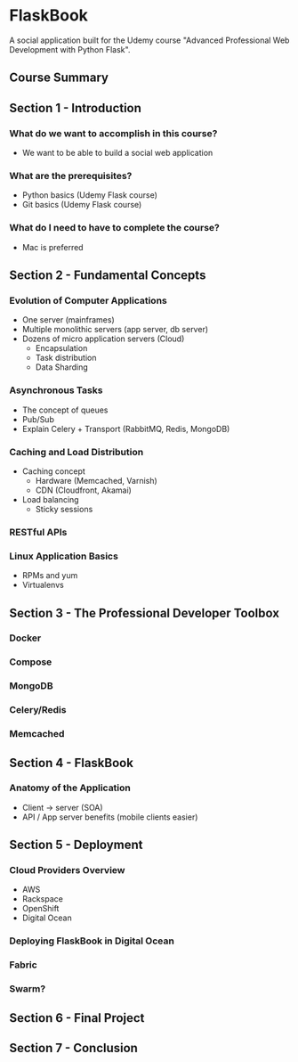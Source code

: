 # FlaskBook

A social application built for the Udemy course "Advanced Professional Web Development with Python Flask".

## Course Summary

## Section 1 - Introduction

### What do we want to accomplish in this course?
- We want to be able to build a social web application

### What are the prerequisites?
- Python basics (Udemy Flask course)
- Git basics (Udemy Flask course)

### What do I need to have to complete the course?
- Mac is preferred

## Section 2 - Fundamental Concepts

### Evolution of Computer Applications
- One server (mainframes)
- Multiple monolithic servers (app server, db server)
- Dozens of micro application servers (Cloud)
  - Encapsulation
  - Task distribution
  - Data Sharding

### Asynchronous Tasks
- The concept of queues
- Pub/Sub
- Explain Celery + Transport (RabbitMQ, Redis, MongoDB)

### Caching and Load Distribution
- Caching concept
  - Hardware (Memcached, Varnish)
  - CDN (Cloudfront, Akamai)
- Load balancing
  - Sticky sessions

### RESTful APIs

### Linux Application Basics
- RPMs and yum
- Virtualenvs

## Section 3 - The Professional Developer Toolbox

### Docker

### Compose

### MongoDB

### Celery/Redis

### Memcached

## Section 4 - FlaskBook

### Anatomy of the Application
- Client -> server (SOA)
- API / App server benefits (mobile clients easier)

## Section 5 - Deployment

### Cloud Providers Overview
- AWS
- Rackspace
- OpenShift
- Digital Ocean

### Deploying FlaskBook in Digital Ocean

### Fabric

### Swarm?

## Section 6 - Final Project

## Section 7 - Conclusion
